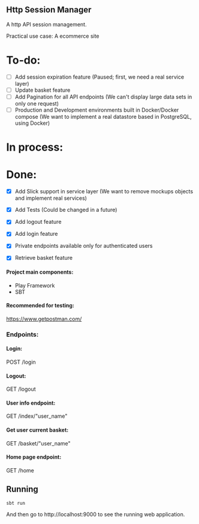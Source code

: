 
## Http Session Manager
A http API session management.

Practical use case: A ecommerce site


# To-do:

- [ ] Add session expiration feature (Paused; first, we need a real service layer)
- [ ] Update basket feature
- [ ] Add Pagination for all API endpoints (We can't display large data sets in only one request)
- [ ] Production and Development environments built in Docker/Docker compose (We want to implement a real datastore based in PostgreSQL, using Docker)

# In process:


# Done:
- [x] Add Slick support in service layer (We want to remove mockups objects and implement real services)
- [x] Add Tests (Could be changed in a future)
- [x] Add logout feature
- [x] Add login feature
- [x] Private endpoints available only for authenticated users
- [x] Retrieve basket feature





#### Project main components:
* Play Framework
* SBT

#### Recommended for testing:
https://www.getpostman.com/


### Endpoints:

#### Login:
POST /login 

#### Logout:
GET /logout

#### User info endpoint:

GET  /index/"user_name" 

#### Get user current basket:

GET  /basket/"user_name"


#### Home page endpoint:
GET  /home


## Running

```
sbt run
```

And then go to http://localhost:9000 to see the running web application.

